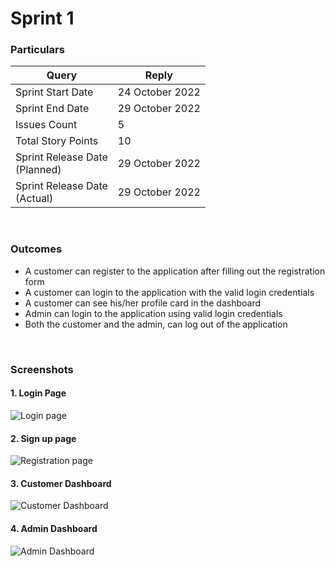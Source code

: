 # Sprint 1

<h3>Particulars</h3>

| Query | Reply |
| --- | --- |
| Sprint Start Date | 24 October 2022 |
| Sprint End Date | 29 October 2022 |
| Issues Count | 5 |
| Total Story Points | 10 |
| Sprint Release Date <br/> (Planned) | 29 October 2022 | 
| Sprint Release Date <br/> (Actual) | 29 October 2022 | 

<br/>

<h3>Outcomes</h3>

* A customer can register to the application after filling out the registration form
* A customer can login to the application with the valid login credentials
* A customer can see his/her profile card in the dashboard
* Admin can login to the application using valid login credentials
* Both the customer and the admin, can log out of the application

<br/>

<h3>Screenshots</h3>
<h4>1. Login Page</h4>

![Login page](https://user-images.githubusercontent.com/87432281/198862754-b3410406-327b-415f-9d13-d36a63589ffd.jpeg)


<h4>2. Sign up page</h4>

![Registration page](https://user-images.githubusercontent.com/87432281/198862768-63716328-e117-4987-b34c-f3804500d65e.jpeg)

<h4>3. Customer Dashboard</h4>

![Customer Dashboard](https://user-images.githubusercontent.com/87432281/198862793-edf2cfe3-fa64-4b11-bc1d-6db23a4b2438.jpeg)

<h4>4. Admin Dashboard</h4>

![Admin Dashboard](https://user-images.githubusercontent.com/87432281/198862812-8cffdf53-914d-4907-bdb1-3b7362b62add.jpeg)
